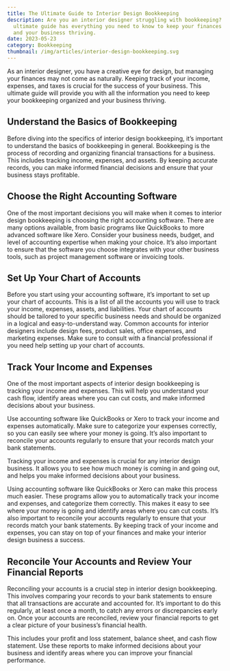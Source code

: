 ```yaml
---
title: The Ultimate Guide to Interior Design Bookkeeping
description: Are you an interior designer struggling with bookkeeping? This
  ultimate guide has everything you need to know to keep your finances organized
  and your business thriving.
date: 2023-05-23
category: Bookkeeping
thumbnail: /img/articles/interior-design-bookkeeping.svg
---
```


As an interior designer, you have a creative eye for design, but managing your finances may not come as naturally. Keeping track of your income, expenses, and taxes is crucial for the success of your business. This ultimate guide will provide you with all the information you need to keep your bookkeeping organized and your business thriving.

## Understand the Basics of Bookkeeping

Before diving into the specifics of interior design bookkeeping, it’s important to understand the basics of bookkeeping in general. Bookkeeping is the process of recording and organizing financial transactions for a business. This includes tracking income, expenses, and assets. By keeping accurate records, you can make informed financial decisions and ensure that your business stays profitable.

## Choose the Right Accounting Software

One of the most important decisions you will make when it comes to interior design bookkeeping is choosing the right accounting software. There are many options available, from basic programs like QuickBooks to more advanced software like Xero. Consider your business needs, budget, and level of accounting expertise when making your choice. It’s also important to ensure that the software you choose integrates with your other business tools, such as project management software or invoicing tools.

## Set Up Your Chart of Accounts

Before you start using your accounting software, it’s important to set up your chart of accounts. This is a list of all the accounts you will use to track your income, expenses, assets, and liabilities. Your chart of accounts should be tailored to your specific business needs and should be organized in a logical and easy-to-understand way. Common accounts for interior designers include design fees, product sales, office expenses, and marketing expenses. Make sure to consult with a financial professional if you need help setting up your chart of accounts.

## Track Your Income and Expenses

One of the most important aspects of interior design bookkeeping is tracking your income and expenses. This will help you understand your cash flow, identify areas where you can cut costs, and make informed decisions about your business.

Use accounting software like QuickBooks or Xero to track your income and expenses automatically. Make sure to categorize your expenses correctly, so you can easily see where your money is going. It’s also important to reconcile your accounts regularly to ensure that your records match your bank statements.

Tracking your income and expenses is crucial for any interior design business. It allows you to see how much money is coming in and going out, and helps you make informed decisions about your business.

Using accounting software like QuickBooks or Xero can make this process much easier. These programs allow you to automatically track your income and expenses, and categorize them correctly. This makes it easy to see where your money is going and identify areas where you can cut costs. It’s also important to reconcile your accounts regularly to ensure that your records match your bank statements. By keeping track of your income and expenses, you can stay on top of your finances and make your interior design business a success.

## Reconcile Your Accounts and Review Your Financial Reports

Reconciling your accounts is a crucial step in interior design bookkeeping. This involves comparing your records to your bank statements to ensure that all transactions are accurate and accounted for. It’s important to do this regularly, at least once a month, to catch any errors or discrepancies early on. Once your accounts are reconciled, review your financial reports to get a clear picture of your business’s financial health.

This includes your profit and loss statement, balance sheet, and cash flow statement. Use these reports to make informed decisions about your business and identify areas where you can improve your financial performance.
